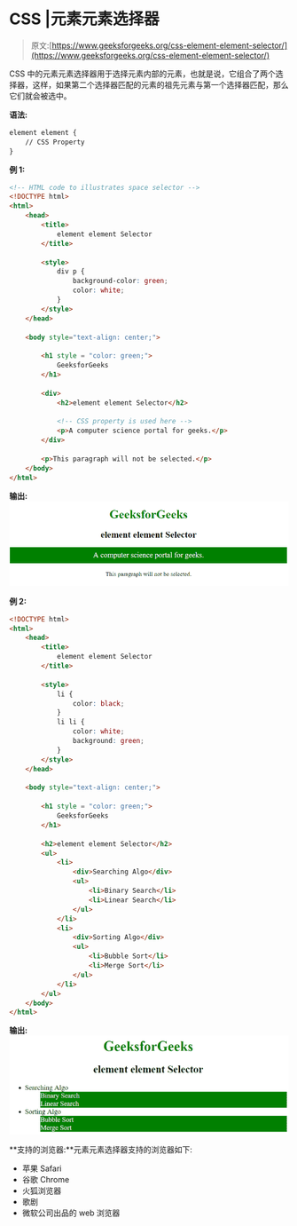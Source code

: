 # CSS |元素元素选择器

> 原文:[https://www.geeksforgeeks.org/css-element-element-selector/](https://www.geeksforgeeks.org/css-element-element-selector/)

CSS 中的元素元素选择器用于选择元素内部的元素，也就是说，它组合了两个选择器，这样，如果第二个选择器匹配的元素的祖先元素与第一个选择器匹配，那么它们就会被选中。

**语法:**

```html
element element {
    // CSS Property
}

```

**例 1:**

```html
<!-- HTML code to illustrates space selector -->
<!DOCTYPE html>
<html>
    <head>
        <title>
            element element Selector
        </title>

        <style>
            div p {
                background-color: green;
                color: white;
            }
        </style>
    </head>

    <body style="text-align: center;">

        <h1 style = "color: green;">
            GeeksforGeeks
        </h1>

        <div>
            <h2>element element Selector</h2>

            <!-- CSS property is used here -->
            <p>A computer science portal for geeks.</p>
        </div>

        <p>This paragraph will not be selected.</p>
    </body>
</html>                    
```

**输出:**
![element_element](img/24f9723316c8e428953ef81e7a51e5f6.png)

**例 2:**

```html
<!DOCTYPE html>
<html>
    <head>
        <title>
            element element Selector
        </title>

        <style>
            li {
                color: black;
            }         
            li li {
                color: white;
                background: green;
            }
        </style>
    </head>

    <body style="text-align: center;">

        <h1 style = "color: green;">
            GeeksforGeeks
        </h1>

        <h2>element element Selector</h2>
        <ul>
            <li>
                <div>Searching Algo</div>
                <ul>
                    <li>Binary Search</li>
                    <li>Linear Search</li>
                </ul>
            </li>
            <li>
                <div>Sorting Algo</div>
                <ul>
                    <li>Bubble Sort</li>
                    <li>Merge Sort</li>
                </ul>
            </li>
        </ul>
    </body>
</html>                    
```

**输出:**
![element_element2](img/c4d1993a7c1b584f6b484a8de51c208f.png)

**支持的浏览器:**元素元素选择器支持的浏览器如下:

*   苹果 Safari
*   谷歌 Chrome
*   火狐浏览器
*   歌剧
*   微软公司出品的 web 浏览器